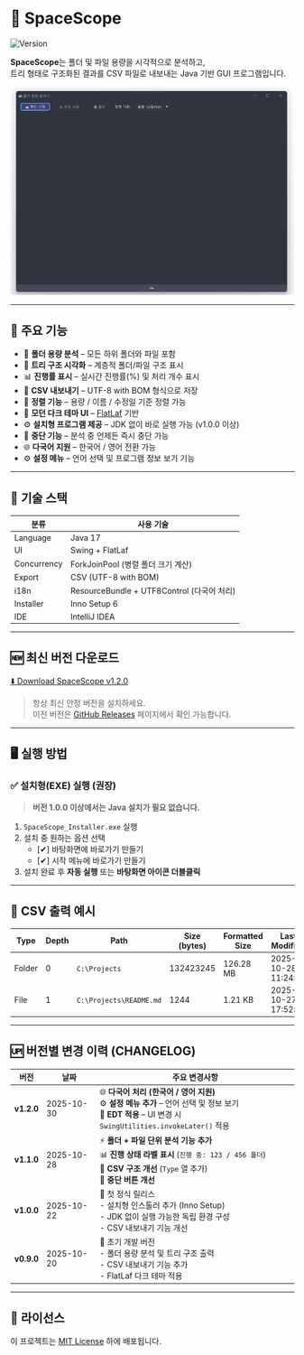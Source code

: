 # 📁 SpaceScope
![Version](https://img.shields.io/badge/version-1.2.0-blue.svg)

**SpaceScope**는 폴더 및 파일 용량을 시각적으로 분석하고,  
트리 형태로 구조화된 결과를 CSV 파일로 내보내는 Java 기반 GUI 프로그램입니다.

<img src="docs/Image/image1.png" alt="SpaceScope Screenshot" width="600"/>


---

## 🚀 주요 기능

- 📂 **폴더 용량 분석** – 모든 하위 폴더와 파일 포함
- 🌲 **트리 구조 시각화** – 계층적 폴더/파일 구조 표시
- 📊 **진행률 표시** – 실시간 진행률(%) 및 처리 개수 표시
- 💾 **CSV 내보내기** – UTF-8 with BOM 형식으로 저장
- 🧮 **정렬 기능** – 용량 / 이름 / 수정일 기준 정렬 가능
- 🎨 **모던 다크 테마 UI** – [FlatLaf](https://www.formdev.com/flatlaf/) 기반
- ⚙️ **설치형 프로그램 제공** – JDK 없이 바로 실행 가능 (v1.0.0 이상)
- 🧰 **중단 기능** – 분석 중 언제든 즉시 중단 가능
- 🌐 **다국어 지원** – 한국어 / 영어 전환 가능
- ⚙️ **설정 메뉴** – 언어 선택 및 프로그램 정보 보기 기능

---

## 🧩 기술 스택

| 분류 | 사용 기술 |
|------|------------|
| Language | Java 17 |
| UI | Swing + FlatLaf |
| Concurrency | ForkJoinPool (병렬 폴더 크기 계산) |
| Export | CSV (UTF-8 with BOM) |
| i18n | ResourceBundle + UTF8Control (다국어 처리) |
| Installer | Inno Setup 6 |
| IDE | IntelliJ IDEA |

---

## 🆕 최신 버전 다운로드
[⬇️ Download SpaceScope v1.2.0](https://github.com/jaehoonV/SpaceScope/releases/latest)

> 항상 최신 안정 버전을 설치하세요.  
> 이전 버전은 [GitHub Releases](https://github.com/jaehoonV/SpaceScope/releases) 페이지에서 확인 가능합니다.

---

## 🖥️ 실행 방법

### ✅ 설치형(EXE) 실행 (권장)
> **버전 1.0.0 이상에서는 Java 설치가 필요 없습니다.**

1. `SpaceScope_Installer.exe` 실행
2. 설치 중 원하는 옵션 선택
    - [✔] 바탕화면에 바로가기 만들기
    - [✔] 시작 메뉴에 바로가기 만들기
3. 설치 완료 후 **자동 실행** 또는 **바탕화면 아이콘 더블클릭**

---

## 🧾 CSV 출력 예시
| Type   | Depth | Path                    | Size (bytes) | Formatted Size | Last Modified       |
| ------ | ----- | ----------------------- | ------------ | -------------- | ------------------- |
| Folder | 0     | `C:\Projects`           | 132423245    | 126.28 MB      | 2025-10-28 11:24:13 |
| File   | 1     | `C:\Projects\README.md` | 1244         | 1.21 KB        | 2025-10-27 17:52:00 |

---

## 🆙 버전별 변경 이력 (CHANGELOG)
| 버전         | 날짜         | 주요 변경사항                                                                                                                                                         |
| ---------- | ---------- | --------------------------------------------------------------------------------------------------------------------------------------------------------------- |
| **v1.2.0** | 2025-10-30 | 🌐 **다국어 처리 (한국어 / 영어 지원)**<br>⚙️ **설정 메뉴 추가** – 언어 선택 및 정보 보기<br>🧵 **EDT 적용** – UI 변경 시 `SwingUtilities.invokeLater()` 적용 |
| **v1.1.0** | 2025-10-28 | ⚡ **폴더 + 파일 단위 분석 기능 추가**<br>📊 **진행 상태 라벨 표시** (`진행 중: 123 / 456 폴더`)<br>💾 **CSV 구조 개선** (`Type` 열 추가)<br>🧭 **중단 버튼 개선** |
| **v1.0.0** | 2025-10-22 | 🚀 첫 정식 릴리스<br>- 설치형 인스톨러 추가 (Inno Setup)<br>- JDK 없이 실행 가능한 독립 환경 구성<br>- CSV 내보내기 기능 개선 |
| **v0.9.0** | 2025-10-20 | 🧩 초기 개발 버전<br>- 폴더 용량 분석 및 트리 구조 출력<br>- CSV 내보내기 기능 추가<br>- FlatLaf 다크 테마 적용 |

---

## 📜 라이선스
이 프로젝트는 [MIT License](LICENSE) 하에 배포됩니다.
